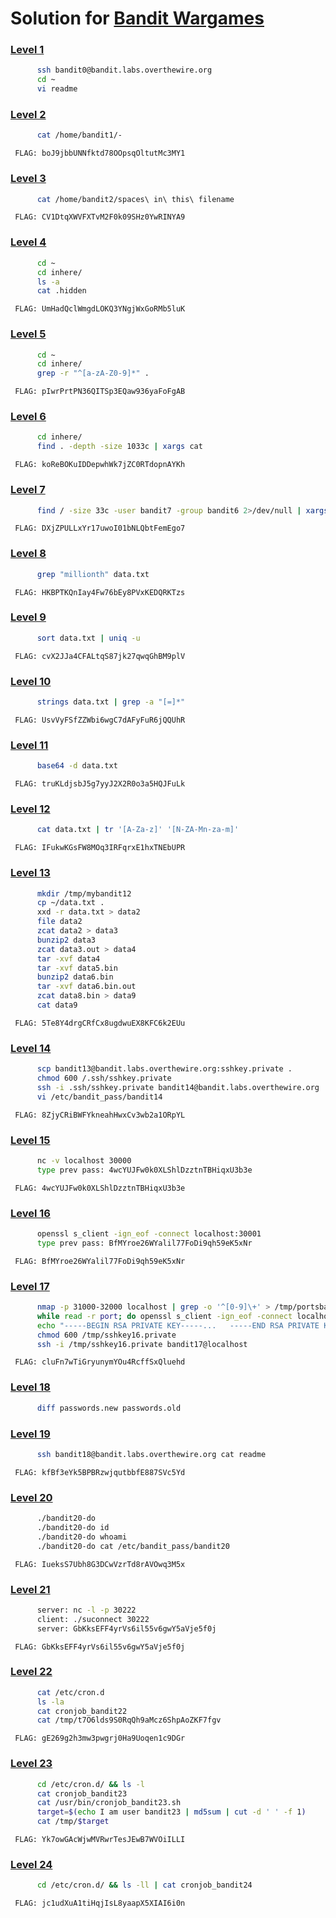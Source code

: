 # Solution for [Bandit Wargames](http://overthewire.org/wargames/bandit/)



### [Level 1](http://overthewire.org/wargames/bandit/bandit1.html)
```sh
      ssh bandit0@bandit.labs.overthewire.org
      cd ~
      vi readme
```           


### [Level 2](http://overthewire.org/wargames/bandit/bandit2.html)                    
```sh
      cat /home/bandit1/-
```
``` FLAG: boJ9jbbUNNfktd78OOpsqOltutMc3MY1```  


### [Level 3](http://overthewire.org/wargames/bandit/bandit3.html)
                    
```sh
      cat /home/bandit2/spaces\ in\ this\ filename
``` 
``` FLAG: CV1DtqXWVFXTvM2F0k09SHz0YwRINYA9```


### [Level 4](http://overthewire.org/wargames/bandit/bandit4.html)                 
```sh 
      cd ~
      cd inhere/
      ls -a
      cat .hidden
``` 
``` FLAG: UmHadQclWmgdLOKQ3YNgjWxGoRMb5luK```


### [Level 5](http://overthewire.org/wargames/bandit/bandit5.html)

```sh 
      cd ~
      cd inhere/
      grep -r "^[a-zA-Z0-9]*" .
```
``` FLAG: pIwrPrtPN36QITSp3EQaw936yaFoFgAB```


### [Level 6](http://overthewire.org/wargames/bandit/bandit6.html)

```sh 
      cd inhere/
      find . -depth -size 1033c | xargs cat
``` 
``` FLAG: koReBOKuIDDepwhWk7jZC0RTdopnAYKh```


### [Level 7](http://overthewire.org/wargames/bandit/bandit7.html)

```sh
      find / -size 33c -user bandit7 -group bandit6 2>/dev/null | xargs cat
```
``` FLAG: DXjZPULLxYr17uwoI01bNLQbtFemEgo7```


### [Level 8](http://overthewire.org/wargames/bandit/bandit8.html)

```sh
      grep "millionth" data.txt
```
``` FLAG: HKBPTKQnIay4Fw76bEy8PVxKEDQRKTzs```


### [Level 9](http://overthewire.org/wargames/bandit/bandit9.html)
                    
```sh
      sort data.txt | uniq -u
```
``` FLAG: cvX2JJa4CFALtqS87jk27qwqGhBM9plV```


### [Level 10](http://overthewire.org/wargames/bandit/bandit10.html)
                   
```sh
      strings data.txt | grep -a "[=]*"
```
``` FLAG: UsvVyFSfZZWbi6wgC7dAFyFuR6jQQUhR```


### [Level 11](http://overthewire.org/wargames/bandit/bandit11.html)
                    
```sh
      base64 -d data.txt
```   
``` FLAG: truKLdjsbJ5g7yyJ2X2R0o3a5HQJFuLk```


### [Level 12](http://overthewire.org/wargames/bandit/bandit12.html)
                    
```sh
      cat data.txt | tr '[A-Za-z]' '[N-ZA-Mn-za-m]'
```
``` FLAG: IFukwKGsFW8MOq3IRFqrxE1hxTNEbUPR```


### [Level 13](http://overthewire.org/wargames/bandit/bandit13.html)
                    
```sh
      mkdir /tmp/mybandit12
      cp ~/data.txt .
      xxd -r data.txt > data2
      file data2
      zcat data2 > data3
      bunzip2 data3
      zcat data3.out > data4
      tar -xvf data4
      tar -xvf data5.bin
      bunzip2 data6.bin
      tar -xvf data6.bin.out
      zcat data8.bin > data9
      cat data9
```
``` FLAG: 5Te8Y4drgCRfCx8ugdwuEX8KFC6k2EUu```


### [Level 14](http://overthewire.org/wargames/bandit/bandit14.html)
                    
```sh
      scp bandit13@bandit.labs.overthewire.org:sshkey.private .
      chmod 600 /.ssh/sshkey.private
      ssh -i .ssh/sshkey.private bandit14@bandit.labs.overthewire.org
      vi /etc/bandit_pass/bandit14
```
``` FLAG: 8ZjyCRiBWFYkneahHwxCv3wb2a1ORpYL```


### [Level 15](http://overthewire.org/wargames/bandit/bandit15.html)
                    
```sh
      nc -v localhost 30000
      type prev pass: 4wcYUJFw0k0XLShlDzztnTBHiqxU3b3e
```
``` FLAG: 4wcYUJFw0k0XLShlDzztnTBHiqxU3b3e```


### [Level 16](http://overthewire.org/wargames/bandit/bandit16.html)
                   
```sh
      openssl s_client -ign_eof -connect localhost:30001
      type prev pass: BfMYroe26WYalil77FoDi9qh59eK5xNr
```
``` FLAG: BfMYroe26WYalil77FoDi9qh59eK5xNr```


### [Level 17](http://overthewire.org/wargames/bandit/bandit17.html)
                    
```sh
      nmap -p 31000-32000 localhost | grep -o '^[0-9]\+' > /tmp/portsbandit16
      while read -r port; do openssl s_client -ign_eof -connect localhost:$port; echo "checking port: "$port" ..."; done < /tmp/portsbandit16;
      echo "-----BEGIN RSA PRIVATE KEY-----...   -----END RSA PRIVATE KEY-----" > /tmp/sshkey16.private
      chmod 600 /tmp/sshkey16.private
      ssh -i /tmp/sshkey16.private bandit17@localhost
```
``` FLAG: cluFn7wTiGryunymYOu4RcffSxQluehd```


### [Level 18](http://overthewire.org/wargames/bandit/bandit18.html)
```sh
      diff passwords.new passwords.old
```


### [Level 19](http://overthewire.org/wargames/bandit/bandit19.html)
                    
```sh
      ssh bandit18@bandit.labs.overthewire.org cat readme
```
``` FLAG: kfBf3eYk5BPBRzwjqutbbfE887SVc5Yd```


### [Level 20](http://overthewire.org/wargames/bandit/bandit20.html)
                 
```sh
      ./bandit20-do
      ./bandit20-do id
      ./bandit20-do whoami
      ./bandit20-do cat /etc/bandit_pass/bandit20
```
``` FLAG: IueksS7Ubh8G3DCwVzrTd8rAVOwq3M5x```


### [Level 21](http://overthewire.org/wargames/bandit/bandit21.html)
                    
```sh
      server: nc -l -p 30222
      client: ./suconnect 30222
      server: GbKksEFF4yrVs6il55v6gwY5aVje5f0j
```
``` FLAG: GbKksEFF4yrVs6il55v6gwY5aVje5f0j```


### [Level 22](http://overthewire.org/wargames/bandit/bandit22.html)
                    
```sh   
      cat /etc/cron.d
      ls -la
      cat cronjob_bandit22
      cat /tmp/t7O6lds9S0RqQh9aMcz6ShpAoZKF7fgv
```
``` FLAG: gE269g2h3mw3pwgrj0Ha9Uoqen1c9DGr```


### [Level 23](http://overthewire.org/wargames/bandit/bandit23.html)
                    
```sh   
      cd /etc/cron.d/ && ls -l
      cat cronjob_bandit23 
      cat /usr/bin/cronjob_bandit23.sh
      target=$(echo I am user bandit23 | md5sum | cut -d ' ' -f 1)
      cat /tmp/$target
```
``` FLAG: Yk7owGAcWjwMVRwrTesJEwB7WVOiILLI```


### [Level 24](http://overthewire.org/wargames/bandit/bandit24.html)
                    
```sh  
      cd /etc/cron.d/ && ls -ll | cat cronjob_bandit24
``` 
``` FLAG: jc1udXuA1tiHqjIsL8yaapX5XIAI6i0n```






